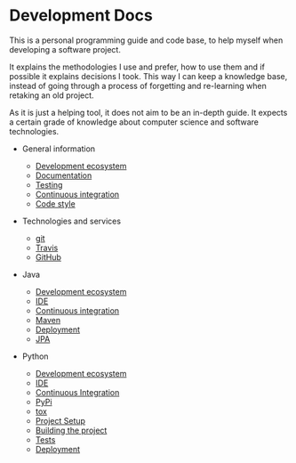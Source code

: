 # Development Docs

This is a personal programming guide and code base, to help myself when developing a software project.

It explains the methodologies I use and prefer, how to use them and if possible it explains decisions I took. This way I can keep a knowledge base, instead of going through a process of forgetting and re-learning when retaking an old project.

As it is just a helping tool, it does not aim to be an in-depth guide. It expects a certain grade of knowledge about computer science and software technologies.

* General information
   * [Development ecosystem](general/deveco.md)
   * [Documentation](general/documentation.md)
   * [Testing](general/testing.md)
   * [Continuous integration](general/ci.md)
   * [Code style](general/code_style.md)
* Technologies and services
   * [git](other/git.md)
   * [Travis](other/travis.md)
   * [GitHub](other/github.md)

* Java
   * [Development ecosystem](java/deveco.md)
   * [IDE](java/ide.md)
   * [Continuous integration](java/ci.md)
   * [Maven](java/maven.md)
   * [Deployment](java/deployment.md)
   * [JPA](java/jpa.md)
* Python
   * [Development ecosystem](python/deveco.md)
   * [IDE](python/ide.md)
   * [Continuous Integration](python/ci.md)
   * [PyPi](python/pypi.md)
   * [tox](python/tox.md)
   * [Project Setup](python/project_setup.md)
   * [Building the project](python/building.md)
   * [Tests](python/tests.md)
   * [Deployment](python/deployment.md)
